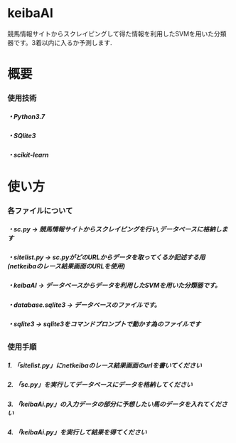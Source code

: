 # keibaAI
競馬情報サイトからスクレイピングして得た情報を利用したSVMを用いた分類器です。3着以内に入るか予測します.
<h1>概要
 <h3>使用技術
   <h5>・Python3.7
   <h5>・SQlite3
   <h5>・scikit-learn
   <h3>
<h1>使い方
     <h5>
<h3>各ファイルについて
  <h5>・sc.py  → 競馬情報サイトからスクレイピングを行い,データベースに格納します
  <h5>・sitelist.py  → sc.pyがどのURLからデータを取ってくるか記述する用(netkeibaのレース結果画面のURLを使用)
  <h5>・keibaAI  → データベースからデータを利用したSVMを用いた分類器です。
  <h5>・database.sqlite3  → データベースのファイルです。
  <h5>・sqlite3  → sqlite3をコマンドプロンプトで動かす為のファイルです
     <h2>  
   
<h3>使用手順
  <h5>1. 「sitelist.py」にnetkeibaのレース結果画面のurlを書いてください
  <h5>2. 「sc.py」を実行してデータベースにデータを格納してください
  <h5>3. 「keibaAi.py」の入力データの部分に予想したい馬のデータを入れてください
  <h5>4. 「keibaAi.py」を実行して結果を得てください 
   

    
  
